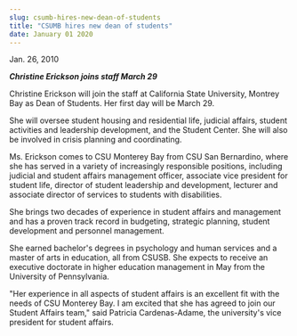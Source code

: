 ```yaml
---
slug: csumb-hires-new-dean-of-students
title: "CSUMB hires new dean of students"
date: January 01 2020
---
```


<p>Jan. 26, 2010
</p><p><strong><em>Christine Erickson joins staff March 29</em></strong>
</p><p>Christine Erickson will join the staff at California State University, Montrey Bay as Dean of Students. Her first day will be March 29.
</p><p>She will oversee student housing and residential life, judicial affairs, student activities and leadership development, and the Student Center. She will also be involved in crisis planning and coordinating.
</p><p>Ms. Erickson comes to CSU Monterey Bay from CSU San Bernardino, where she has served in a variety of increasingly responsible positions, including judicial and student affairs management officer, associate vice president for student life, director of student leadership and development, lecturer and associate director of services to students with disabilities.
</p><p>She brings two decades of experience in student affairs and management and has a proven track record in budgeting, strategic planning, student development and personnel management.
</p><p>She earned bachelor's degrees in psychology and human services and a master of arts in education, all from CSUSB. She expects to receive an executive doctorate in higher education management in May from the University of Pennsylvania.
</p><p>"Her experience in all aspects of student affairs is an excellent fit with the needs of CSU Monterey Bay. I am excited that she has agreed to join our Student Affairs team," said Patricia Cardenas-Adame, the university's vice president for student affairs.
</p><p><em> </em>
</p><p> 
</p><p> 
</p>
